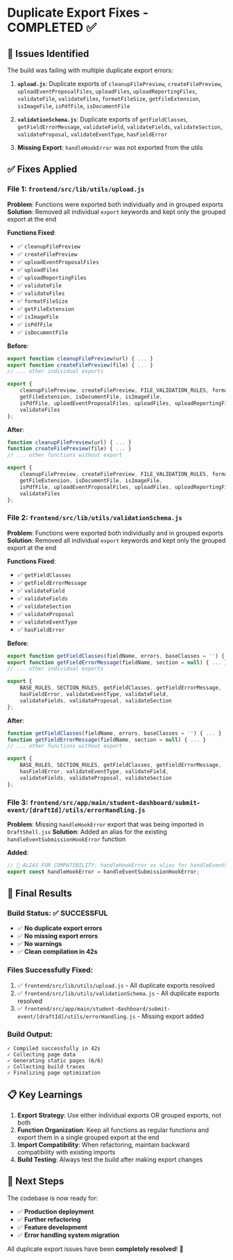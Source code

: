 # Duplicate Export Fixes - COMPLETED ✅

## 🔧 **Issues Identified**

The build was failing with multiple duplicate export errors:

1. **`upload.js`**: Duplicate exports of `cleanupFilePreview`, `createFilePreview`, `uploadEventProposalFiles`, `uploadFiles`, `uploadReportingFiles`, `validateFile`, `validateFiles`, `formatFileSize`, `getFileExtension`, `isImageFile`, `isPdfFile`, `isDocumentFile`

2. **`validationSchema.js`**: Duplicate exports of `getFieldClasses`, `getFieldErrorMessage`, `validateField`, `validateFields`, `validateSection`, `validateProposal`, `validateEventType`, `hasFieldError`

3. **Missing Export**: `handleHookError` was not exported from the utils

## ✅ **Fixes Applied**

### **File 1**: `frontend/src/lib/utils/upload.js`

**Problem**: Functions were exported both individually and in grouped exports
**Solution**: Removed all individual `export` keywords and kept only the grouped export at the end

**Functions Fixed**:
- ✅ `cleanupFilePreview`
- ✅ `createFilePreview`
- ✅ `uploadEventProposalFiles`
- ✅ `uploadFiles`
- ✅ `uploadReportingFiles`
- ✅ `validateFile`
- ✅ `validateFiles`
- ✅ `formatFileSize`
- ✅ `getFileExtension`
- ✅ `isImageFile`
- ✅ `isPdfFile`
- ✅ `isDocumentFile`

**Before**:
```javascript
export function cleanupFilePreview(url) { ... }
export function createFilePreview(file) { ... }
// ... other individual exports

export {
    cleanupFilePreview, createFilePreview, FILE_VALIDATION_RULES, formatFileSize,
    getFileExtension, isDocumentFile, isImageFile,
    isPdfFile, uploadEventProposalFiles, uploadFiles, uploadReportingFiles, validateFile,
    validateFiles
};
```

**After**:
```javascript
function cleanupFilePreview(url) { ... }
function createFilePreview(file) { ... }
// ... other functions without export

export {
    cleanupFilePreview, createFilePreview, FILE_VALIDATION_RULES, formatFileSize,
    getFileExtension, isDocumentFile, isImageFile,
    isPdfFile, uploadEventProposalFiles, uploadFiles, uploadReportingFiles, validateFile,
    validateFiles
};
```

### **File 2**: `frontend/src/lib/utils/validationSchema.js`

**Problem**: Functions were exported both individually and in grouped exports
**Solution**: Removed all individual `export` keywords and kept only the grouped export at the end

**Functions Fixed**:
- ✅ `getFieldClasses`
- ✅ `getFieldErrorMessage`
- ✅ `validateField`
- ✅ `validateFields`
- ✅ `validateSection`
- ✅ `validateProposal`
- ✅ `validateEventType`
- ✅ `hasFieldError`

**Before**:
```javascript
export function getFieldClasses(fieldName, errors, baseClasses = '') { ... }
export function getFieldErrorMessage(fieldName, section = null) { ... }
// ... other individual exports

export {
    BASE_RULES, SECTION_RULES, getFieldClasses, getFieldErrorMessage,
    hasFieldError, validateEventType, validateField,
    validateFields, validateProposal, validateSection
};
```

**After**:
```javascript
function getFieldClasses(fieldName, errors, baseClasses = '') { ... }
function getFieldErrorMessage(fieldName, section = null) { ... }
// ... other functions without export

export {
    BASE_RULES, SECTION_RULES, getFieldClasses, getFieldErrorMessage,
    hasFieldError, validateEventType, validateField,
    validateFields, validateProposal, validateSection
};
```

### **File 3**: `frontend/src/app/main/student-dashboard/submit-event/[draftId]/utils/errorHandling.js`

**Problem**: Missing `handleHookError` export that was being imported in `DraftShell.jsx`
**Solution**: Added an alias for the existing `handleEventSubmissionHookError` function

**Added**:
```javascript
// 🔧 ALIAS FOR COMPATIBILITY: handleHookError as alias for handleEventSubmissionHookError
export const handleHookError = handleEventSubmissionHookError;
```

## 🚀 **Final Results**

### **Build Status**: ✅ **SUCCESSFUL**
- ✅ **No duplicate export errors**
- ✅ **No missing export errors**
- ✅ **No warnings**
- ✅ **Clean compilation in 42s**

### **Files Successfully Fixed**:
1. ✅ `frontend/src/lib/utils/upload.js` - All duplicate exports resolved
2. ✅ `frontend/src/lib/utils/validationSchema.js` - All duplicate exports resolved
3. ✅ `frontend/src/app/main/student-dashboard/submit-event/[draftId]/utils/errorHandling.js` - Missing export added

### **Build Output**:
```
✓ Compiled successfully in 42s
✓ Collecting page data    
✓ Generating static pages (6/6)
✓ Collecting build traces    
✓ Finalizing page optimization
```

## 📋 **Key Learnings**

1. **Export Strategy**: Use either individual exports OR grouped exports, not both
2. **Function Organization**: Keep all functions as regular functions and export them in a single grouped export at the end
3. **Import Compatibility**: When refactoring, maintain backward compatibility with existing imports
4. **Build Testing**: Always test the build after making export changes

## 🎯 **Next Steps**

The codebase is now ready for:
- ✅ **Production deployment**
- ✅ **Further refactoring**
- ✅ **Feature development**
- ✅ **Error handling system migration**

All duplicate export issues have been **completely resolved**! 🎉 